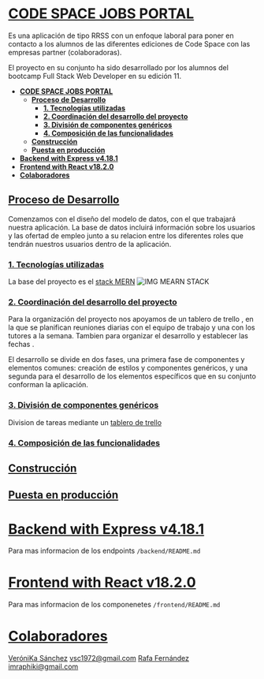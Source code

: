 # [**CODE SPACE JOBS PORTAL**](/)

Es una aplicación de tipo RRSS con un enfoque laboral para poner en contacto a los alumnos de las diferentes ediciones de Code Space con las empresas partner (colaboradoras).

El proyecto en su conjunto ha sido desarrollado por los alumnos del bootcamp Full Stack Web Developer en su edición 11.

- [**CODE SPACE JOBS PORTAL**](#code-space-jobs-portal)
  - [**Proceso de Desarrollo**](#proceso-de-desarrollo)
    - [**1. Tecnologías utilizadas**](#1-tecnologías-utilizadas)
    - [**2. Coordinación del desarrollo del proyecto**](#2-coordinación-del-desarrollo-del-proyecto)
    - [**3. División de componentes genéricos**](#3-división-de-componentes-genéricos)
    - [**4. Composición de las funcionalidades**](#4-composición-de-las-funcionalidades)
  - [**Construcción**](#construcción)
  - [**Puesta en producción**](#puesta-en-producción)
- [**Backend with Express v4.18.1**](#backend-with-express-v4181)
- [**Frontend with React v18.2.0**](#frontend-with-react-v1820)
- [**Colaboradores**](#colaboradores)

## [**Proceso de Desarrollo**](/)

Comenzamos con el diseño del modelo de datos, con el que trabajará nuestra aplicación. La base de datos incluirá información sobre los usuarios y las ofertad de empleo junto a su relacion entre los diferentes roles que tendrán nuestros usuarios dentro de la aplicación.

### [**1. Tecnologías utilizadas**](/)

La base del proyecto es el [stack MERN](https://www.mongodb.com/mern-stack)
![IMG MEARN STACK](https://webimages.mongodb.com/_com_assets/cms/mern-stack-b9q1kbudz0.png?auto=format%2Ccompress)

### [**2. Coordinación del desarrollo del proyecto**](/)

Para la organización del proyecto nos apoyamos de un tablero de trello , en la que se planifican reuniones diarias con el equipo de trabajo y una con los tutores a la semana. Tambien para organizar el desarrollo y establecer las fechas .

El desarrollo se divide en dos fases, una primera fase de componentes y elementos comunes: creación de estilos y componentes genéricos, y una segunda para el desarrollo de los elementos específicos que en su conjunto conforman la aplicación.

### [**3. División de componentes genéricos**](/)

Division de tareas mediante un [tablero de trello](https://trello.com/b/EGWpwI7h/code-space-jobs-portal)

### [**4. Composición de las funcionalidades**](/)

## [**Construcción**](/)

## [**Puesta en producción**](/)

# [**Backend with Express v4.18.1**](https://expressjs.com/)

Para mas informacion de los endpoints `/backend/README.md`

# [**Frontend with React v18.2.0**](https://es.reactjs.org/)

Para mas informacion de los componenetes `/frontend/README.md`

# [**Colaboradores**](/)

[VeróniKa Sánchez](https://github.com/VkaSC) <vsc1972@gmail.com>
[Rafa Fernández](https://github.com/iRaphiki) <imraphiki@gmail.com>
